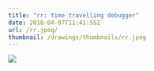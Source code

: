 ```yaml
---
title: "rr: time travelling debugger"
date: 2018-04-07T11:41:55Z
url: /rr.jpeg/
thumbnail: /drawings/thumbnails/rr.jpeg
---
```

<a href='/drawings/rr.jpeg'><img src='/drawings/rr.jpeg'></a>
